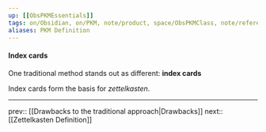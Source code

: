 ```yaml
---
up: [[ObsPKMEssentials]]
tags: on/Obsidian, on/PKM, note/product, space/ObsPKMClass, note/reference
aliases: PKM Definition
---
```

#### Index cards

One traditional method stands out as different: **index cards**

Index cards form the basis for _zettelkasten_.

___
prev:: [[Drawbacks to the traditional approach|Drawbacks]]
next:: [[Zettelkasten Definition]]

